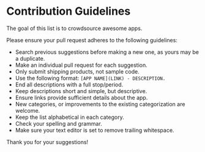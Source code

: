 # Contribution Guidelines

The goal of this list is to crowdsource awesome apps.

Please ensure your pull request adheres to the following guidelines:

- Search previous suggestions before making a new one, as yours may be a duplicate.
- Make an individual pull request for each suggestion.
- Only submit shipping products, not sample code.
- Use the following format: `[APP NAME](LINK) - DESCRIPTION.`
- End all descriptions with a full stop/period.
- Keep descriptions short and simple, but descriptive.
- Ensure links provide sufficient details about the app.
- New categories, or improvements to the existing categorization are welcome.
- Keep the list alphabetical in each category.
- Check your spelling and grammar.
- Make sure your text editor is set to remove trailing whitespace.

Thank you for your suggestions!
